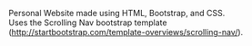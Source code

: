 Personal Website made using HTML, Bootstrap, and CSS. <br/>
Uses the Scrolling Nav bootstrap template (http://startbootstrap.com/template-overviews/scrolling-nav/).
